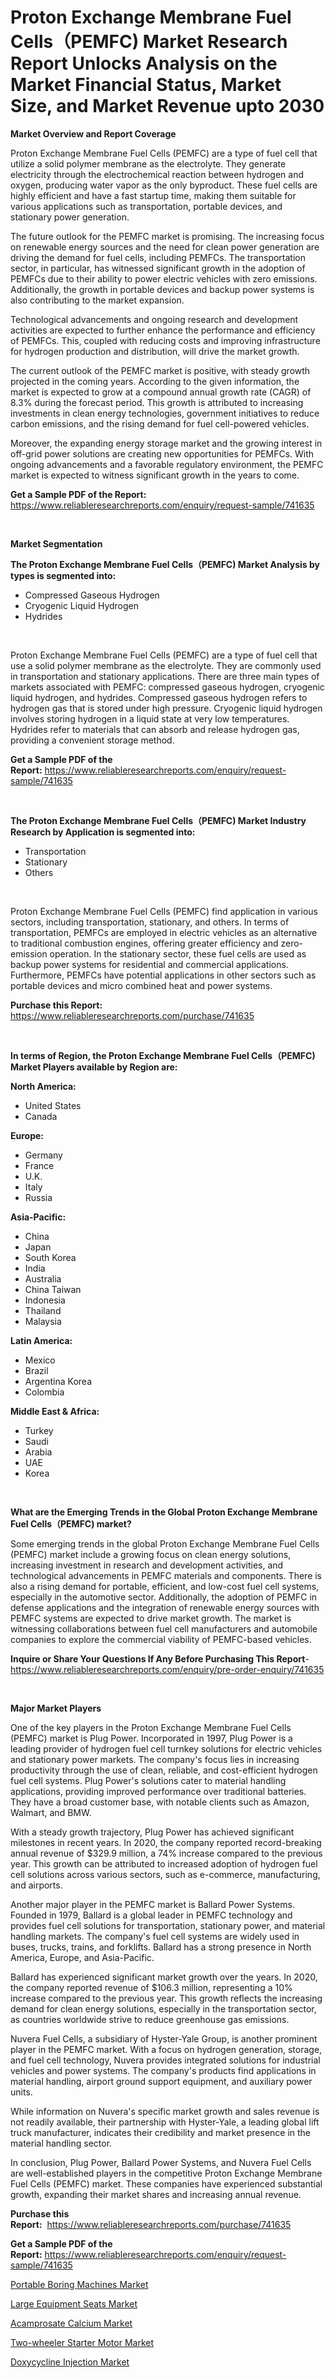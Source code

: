 <p><h1>Proton Exchange Membrane Fuel Cells（PEMFC) Market Research Report Unlocks Analysis on the Market Financial Status, Market Size, and Market Revenue upto 2030</h1></p><p><strong>Market Overview and Report Coverage</strong></p>
<p><p>Proton Exchange Membrane Fuel Cells (PEMFC) are a type of fuel cell that utilize a solid polymer membrane as the electrolyte. They generate electricity through the electrochemical reaction between hydrogen and oxygen, producing water vapor as the only byproduct. These fuel cells are highly efficient and have a fast startup time, making them suitable for various applications such as transportation, portable devices, and stationary power generation.</p><p>The future outlook for the PEMFC market is promising. The increasing focus on renewable energy sources and the need for clean power generation are driving the demand for fuel cells, including PEMFCs. The transportation sector, in particular, has witnessed significant growth in the adoption of PEMFCs due to their ability to power electric vehicles with zero emissions. Additionally, the growth in portable devices and backup power systems is also contributing to the market expansion.</p><p>Technological advancements and ongoing research and development activities are expected to further enhance the performance and efficiency of PEMFCs. This, coupled with reducing costs and improving infrastructure for hydrogen production and distribution, will drive the market growth.</p><p>The current outlook of the PEMFC market is positive, with steady growth projected in the coming years. According to the given information, the market is expected to grow at a compound annual growth rate (CAGR) of 8.3% during the forecast period. This growth is attributed to increasing investments in clean energy technologies, government initiatives to reduce carbon emissions, and the rising demand for fuel cell-powered vehicles.</p><p>Moreover, the expanding energy storage market and the growing interest in off-grid power solutions are creating new opportunities for PEMFCs. With ongoing advancements and a favorable regulatory environment, the PEMFC market is expected to witness significant growth in the years to come.</p></p>
<p><strong>Get a Sample PDF of the Report:</strong> <a href="https://www.reliableresearchreports.com/enquiry/request-sample/741635">https://www.reliableresearchreports.com/enquiry/request-sample/741635</a></p>
<p>&nbsp;</p>
<p><strong>Market Segmentation</strong></p>
<p><strong>The Proton Exchange Membrane Fuel Cells（PEMFC) Market Analysis by types is segmented into:</strong></p>
<p><ul><li>Compressed Gaseous Hydrogen</li><li>Cryogenic Liquid Hydrogen</li><li>Hydrides</li></ul></p>
<p>&nbsp;</p>
<p><p>Proton Exchange Membrane Fuel Cells (PEMFC) are a type of fuel cell that use a solid polymer membrane as the electrolyte. They are commonly used in transportation and stationary applications. There are three main types of markets associated with PEMFC: compressed gaseous hydrogen, cryogenic liquid hydrogen, and hydrides. Compressed gaseous hydrogen refers to hydrogen gas that is stored under high pressure. Cryogenic liquid hydrogen involves storing hydrogen in a liquid state at very low temperatures. Hydrides refer to materials that can absorb and release hydrogen gas, providing a convenient storage method.</p></p>
<p><strong>Get a Sample PDF of the Report:</strong>&nbsp;<a href="https://www.reliableresearchreports.com/enquiry/request-sample/741635">https://www.reliableresearchreports.com/enquiry/request-sample/741635</a></p>
<p>&nbsp;</p>
<p><strong>The Proton Exchange Membrane Fuel Cells（PEMFC) Market Industry Research by Application is segmented into:</strong></p>
<p><ul><li>Transportation</li><li>Stationary</li><li>Others</li></ul></p>
<p>&nbsp;</p>
<p><p>Proton Exchange Membrane Fuel Cells (PEMFC) find application in various sectors, including transportation, stationary, and others. In terms of transportation, PEMFCs are employed in electric vehicles as an alternative to traditional combustion engines, offering greater efficiency and zero-emission operation. In the stationary sector, these fuel cells are used as backup power systems for residential and commercial applications. Furthermore, PEMFCs have potential applications in other sectors such as portable devices and micro combined heat and power systems.</p></p>
<p><strong>Purchase this Report:</strong>&nbsp; <a href="https://www.reliableresearchreports.com/purchase/741635">https://www.reliableresearchreports.com/purchase/741635</a></p>
<p>&nbsp;</p>
<p><strong>In terms of Region, the Proton Exchange Membrane Fuel Cells（PEMFC) Market Players available by Region are:</strong></p>
<p>
    <p> <strong> North America: </strong>
        <ul>
            <li>United States</li>
            <li>Canada</li>
        </ul>
        </p> 
    <p> <strong> Europe: </strong>
        <ul>
            <li>Germany</li>
            <li>France</li>
            <li>U.K.</li>
            <li>Italy</li>
            <li>Russia</li>
        </ul>
        </p> 
    <p> <strong> Asia-Pacific: </strong>
        <ul>
            <li>China</li>
            <li>Japan</li>
            <li>South Korea</li>
            <li>India</li>
            <li>Australia</li>
            <li>China Taiwan</li>
            <li>Indonesia</li>
            <li>Thailand</li>
            <li>Malaysia</li>
        </ul>
        </p> 
    <p> <strong> Latin America: </strong>
        <ul>
            <li>Mexico</li>
            <li>Brazil</li>
            <li>Argentina Korea</li>
            <li>Colombia</li>
        </ul>
        </p> 
    <p> <strong> Middle East & Africa: </strong>
        <ul>
            <li>Turkey</li>
            <li>Saudi</li>
            <li>Arabia</li>
            <li>UAE</li>
            <li>Korea</li>
        </ul>
    </p>
    </p>
<p>&nbsp;</p>
<p><strong>What are the Emerging Trends in the Global Proton Exchange Membrane Fuel Cells（PEMFC) market?</strong></p>
<p><p>Some emerging trends in the global Proton Exchange Membrane Fuel Cells (PEMFC) market include a growing focus on clean energy solutions, increasing investment in research and development activities, and technological advancements in PEMFC materials and components. There is also a rising demand for portable, efficient, and low-cost fuel cell systems, especially in the automotive sector. Additionally, the adoption of PEMFC in defense applications and the integration of renewable energy sources with PEMFC systems are expected to drive market growth. The market is witnessing collaborations between fuel cell manufacturers and automobile companies to explore the commercial viability of PEMFC-based vehicles.</p></p>
<p><strong>Inquire or Share Your Questions If Any Before Purchasing This Report</strong>- <a href="https://www.reliableresearchreports.com/enquiry/pre-order-enquiry/741635">https://www.reliableresearchreports.com/enquiry/pre-order-enquiry/741635</a></p>
<p>&nbsp;</p>
<p><strong>Major Market Players</strong></p>
<p><p>One of the key players in the Proton Exchange Membrane Fuel Cells (PEMFC) market is Plug Power. Incorporated in 1997, Plug Power is a leading provider of hydrogen fuel cell turnkey solutions for electric vehicles and stationary power markets. The company's focus lies in increasing productivity through the use of clean, reliable, and cost-efficient hydrogen fuel cell systems. Plug Power's solutions cater to material handling applications, providing improved performance over traditional batteries. They have a broad customer base, with notable clients such as Amazon, Walmart, and BMW.</p><p>With a steady growth trajectory, Plug Power has achieved significant milestones in recent years. In 2020, the company reported record-breaking annual revenue of $329.9 million, a 74% increase compared to the previous year. This growth can be attributed to increased adoption of hydrogen fuel cell solutions across various sectors, such as e-commerce, manufacturing, and airports.</p><p>Another major player in the PEMFC market is Ballard Power Systems. Founded in 1979, Ballard is a global leader in PEMFC technology and provides fuel cell solutions for transportation, stationary power, and material handling markets. The company's fuel cell systems are widely used in buses, trucks, trains, and forklifts. Ballard has a strong presence in North America, Europe, and Asia-Pacific.</p><p>Ballard has experienced significant market growth over the years. In 2020, the company reported revenue of $106.3 million, representing a 10% increase compared to the previous year. This growth reflects the increasing demand for clean energy solutions, especially in the transportation sector, as countries worldwide strive to reduce greenhouse gas emissions.</p><p>Nuvera Fuel Cells, a subsidiary of Hyster-Yale Group, is another prominent player in the PEMFC market. With a focus on hydrogen generation, storage, and fuel cell technology, Nuvera provides integrated solutions for industrial vehicles and power systems. The company's products find applications in material handling, airport ground support equipment, and auxiliary power units.</p><p>While information on Nuvera's specific market growth and sales revenue is not readily available, their partnership with Hyster-Yale, a leading global lift truck manufacturer, indicates their credibility and market presence in the material handling sector.</p><p>In conclusion, Plug Power, Ballard Power Systems, and Nuvera Fuel Cells are well-established players in the competitive Proton Exchange Membrane Fuel Cells (PEMFC) market. These companies have experienced substantial growth, expanding their market shares and increasing annual revenue.</p></p>
<p><strong>Purchase this Report:</strong>&nbsp;&nbsp;<a href="https://www.reliableresearchreports.com/purchase/741635">https://www.reliableresearchreports.com/purchase/741635</a></p>
<p></p>
<p><strong>Get a Sample PDF of the Report:</strong>&nbsp;<a href="https://www.reliableresearchreports.com/enquiry/request-sample/741635">https://www.reliableresearchreports.com/enquiry/request-sample/741635</a></p>
<p><p><a href="https://www.linkedin.com/pulse/portable-boring-machines-market-size-share-amp-trends-2tvbe/">Portable Boring Machines Market</a></p><p><a href="https://www.linkedin.com/pulse/large-equipment-seats-market-size-share/">Large Equipment Seats Market</a></p><p><a href="https://medium.com/@dennisoliver07/acamprosate-calcium-nbsp-market-focuses-on-market-share-size-and-projected-forecast-till-2030-ee99c9a205e9">Acamprosate Calcium Market</a></p><p><a href="https://www.linkedin.com/pulse/two-wheeler-starter-motor-market-insights-players-forecast/">Two-wheeler Starter Motor Market</a></p><p><a href="https://medium.com/@jamesromero59/decoding-doxycycline-injection-market-metrics-market-share-trends-and-growth-patterns-562b1fd8b623">Doxycycline Injection Market</a></p></p>